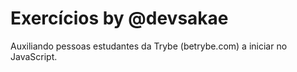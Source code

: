 # Exercícios by @devsakae

Auxiliando pessoas estudantes da Trybe (betrybe.com) a iniciar no JavaScript.
